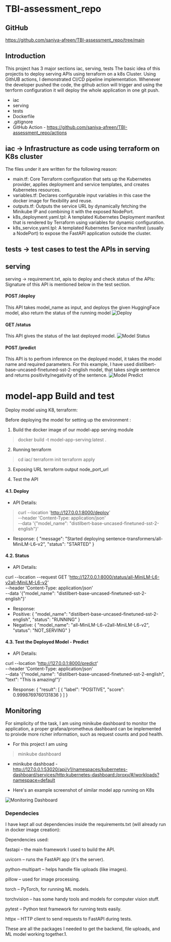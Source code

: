 # TBI-assessment_repo

## GitHub
https://github.com/saniya-afreen/TBI-assessment_repo/tree/main

## Introduction
This project has 3 major sections iac, serving, tests
The basic idea of this projectis to deploy serving APIs using terraform on a k8s Cluster. Using GithUB actions, I demonstrated CI/CD pipeline implementation. Whenever the developer pushed the code, the github action will trigger and using the terrform configuration it will deploy the whole application in one git push.

- iac
- serving
- tests
- Dockerfile
- .gitignore
- GitHub Action - https://github.com/saniya-afreen/TBI-assessment_repo/actions

## iac -> Infrastructure as code using terraform on K8s cluster

The files under it are written for the following reason:

- main.tf: 	Core Terraform configuration that sets up the Kubernetes provider, applies deployment and service templates, and creates Kubernetes resources.
- variables.tf: Declares configurable input variables in this case the docker image for flexibility and reuse.
- outputs.tf:	Outputs the service URL by dynamically fetching the Minikube IP and combining it with the exposed NodePort.
- k8s_deployment.yaml.tpl:	A templated Kubernetes Deployment manifest that is rendered by Terraform using variables for dynamic configuration.
- k8s_service.yaml.tpl:	A templated Kubernetes Service manifest (usually a NodePort) to expose the FastAPI application outside the cluster.


## tests -> test cases to test the APIs in serving

## serving
serving -> requirement.txt, apis to deploy and check status of the 
APIs:
Signature of this API is mentioned below in the test section.
#### POST /deploy
This API takes model_name as input, and deploys the given HuggingFace model, also return the status of the running model
![Deploy](image-3.png)


#### GET /status
This API gives the status of the last deployed model.
![Model Status](image-2.png)

#### POST /predict
This API is to perfrom inference on the deployed model, it takes the model name and required parameters. 
For this example, I have used distilbert-base-uncased-finetuned-sst-2-english model, that takes single sentence and returns positivity/negativity of the sentence.
![Model Predict](image-1.png)



# model-app Build and test
Deploy model using K8, terraform:

Before deploying the model for setting up the environment :
1. Build the docker image of our model-app serving module
>  docker build -t model-app-serving:latest .

2. Running terraform
> cd iac/
> terraform init
> terraform apply

3. Exposing URL
terraform output node_port_url

4. Test the API
#### 4.1. Deploy

- API Details:
> curl --location 'http://127.0.0.1:8000/deploy' \
--header 'Content-Type: application/json' \
--data '{"model_name": "distilbert-base-uncased-finetuned-sst-2-english"}'

- Response:
{
    "message": "Started deploying sentence-transformers/all-MiniLM-L6-v2",
    "status": "STARTED"
}


#### 4.2. Status

- API Details:

curl --location --request GET 'http://127.0.0.1:8000/status/all-MiniLM-L6-v2all-MiniLM-L6-v2' \
--header 'Content-Type: application/json' \
--data '{"model_name": "distilbert-base-uncased-finetuned-sst-2-english"}'

- Response:
- Positive:
{
    "model_name": "distilbert-base-uncased-finetuned-sst-2-english",
    "status": "RUNNING"
}
- Negative:
{
    "model_name": "all-MiniLM-L6-v2all-MiniLM-L6-v2",
    "status": "NOT_SERVING"
}

#### 4.3. Test the Deployed Model - Predict

- API Details:

curl --location 'http://127.0.0.1:8000/predict' \
--header 'Content-Type: application/json' \
--data '{"model_name": "distilbert-base-uncased-finetuned-sst-2-english", "text": "This is amazing!"}'

- Response:
{
    "result": [
        {
            "label": "POSITIVE",
            "score": 0.9998769760131836
        }
    ]
}




## Monitoring
For simplicity of the task, I am using minikube dashboard to monitor the application, a proper grafana/prometheus dashboard can be implemented to proivde more richer information, such as request counts and pod health.

- For this project I am using 
> minikube dashboard

- minikube dashboad - http://127.0.0.1:53020/api/v1/namespaces/kubernetes-dashboard/services/http:kubernetes-dashboard:/proxy/#/workloads?namespace=default

- Here's an example screenshot of similar model app running on K8s

![Monitoring Dashboard](image.png)


### Dependecies 
I have kept all out dependencies inside the requirements.txt (will already run in docker image creation):

Dependencies used:

fastapi – the main framework I used to build the API.

uvicorn – runs the FastAPI app (it's the server).

python-multipart – helps handle file uploads (like images).

pillow – used for image processing.

torch – PyTorch, for running ML models.

torchvision – has some handy tools and models for computer vision stuff.

pytest – Python test framework for running tests easily.

httpx – HTTP client to send requests to FastAPI during tests.

These are all the packages I needed to get the backend, file uploads, and ML model working together.1.